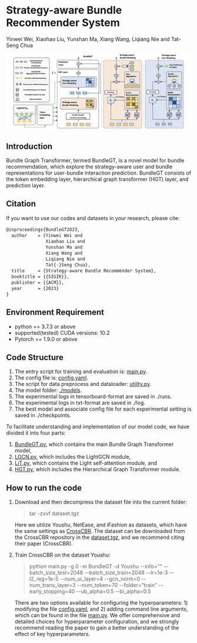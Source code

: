 
# Strategy-aware Bundle Recommender System
Yinwei Wei, Xiaohao Liu, Yunshan Ma, Xiang Wang, Liqiang Nie and Tat-Seng Chua

![](model.png)

## Introduction
Bundle Graph Transformer, termed BundleGT, is a novel model for bundle recommendation, which explore the strategy-aware user and bundle representations for user-bundle interaction prediction. BundleGT consists of the token embedding layer, hierarchical graph transformer (HGT) layer, and prediction layer.

## Citation
If you want to use our codes and datasets in your research, please cite:

``` 
@inproceedings{BundleGT2023,
  author    = {Yinwei Wei and
               Xiaohao Liu and
               Yunshan Ma and
               Xiang Wang and
               Liqiang Nie and
               Tat{-}Seng Chua},
  title     = {Strategy-aware Bundle Recommender System},
  booktitle = {{SIGIR}},
  publisher = {{ACM}},
  year      = {2023}
}
``` 

## Environment Requirement
- python == 3.7.3 or above
- supported(tested) CUDA versions: 10.2
- Pytorch == 1.9.0 or above

## Code Structure
1. The entry script for training and evaluation is: [main.py](https://github.com/Xiaohao-Liu/BundleGT/blob/master/main.py).
2. The config file is: [config.yaml](https://github.com/Xiaohao-Liu/BundleGT/blob/master/config.yaml).
3. The script for data preprocess and dataloader: [utility.py](https://github.com/Xiaohao-Liu/BundleGT/blob/master/utility.py).
4. The model folder: [./models](https://github.com/Xiaohao-Liu/BundleGT/tree/master/models).
5. The experimental logs in tensorboard-format are saved in ./runs.
6. The experimental logs in txt-format are saved in ./log.
7. The best model and associate config file for each experimental setting is saved in ./checkpoints.

To facilitate understanding and implementation of our model code, we have divided it into four parts:

1. [BundleGT.py](https://github.com/Xiaohao-Liu/BundleGT/blob/main/models/BundleGT/BundleGT.py), which contains the main Bundle Graph Transformer model,
2. [LGCN.py](https://github.com/Xiaohao-Liu/BundleGT/blob/main/models/BundleGT/LGCN.py), which includes the LightGCN module,
3. [LiT.py](https://github.com/Xiaohao-Liu/BundleGT/blob/main/models/BundleGT/LiT.py), which contains the Light self-attention module, and
4. [HGT.py](https://github.com/Xiaohao-Liu/BundleGT/blob/main/models/BundleGT/HGT.py), which includes the Hierarchical Graph Transformer module.

## How to run the code
1. Download and then decompress the dataset file into the current folder: 

   > tar -zxvf dataset.tgz
 
   Here we utilize Youshu, NetEase, and iFashion as datasets, which have the same settings as [CrossCBR](https://github.com/mysbupt/CrossCBR). The dataset can be downloaded from the CrossCBR repository in the [dataset.tgz](https://github.com/mysbupt/CrossCBR/blob/master/dataset.tgz), and we recommend citing their paper (CrossCBR).

2. Train CrossCBR on the dataset Youshu:

    > python main.py -g 0 -m BundleGT -d Youshu --info="" --batch_size_test=2048 --batch_size_train=2048  --lr=1e-3 --l2_reg=1e-5 --num_ui_layer=4 --gcn_norm=0 --num_trans_layer=3 --num_token=70 --folder="train" --early_stopping=40 --ub_alpha=0.5 --bi_alpha=0.5

    There are two options available for configuring the hyperparameters: 1) modifying the file [config.yaml](https://github.com/Xiaohao-Liu/BundleGT/blob/master/config.yaml), and 2) adding command line arguments, which can be found in the file [main.py](https://github.com/Xiaohao-Liu/BundleGT/blob/master/main.py). We offer comprehensive and detailed choices for hyperparameter configuration, and we strongly recommend reading the paper to gain a better understanding of the effect of key hyperparameters.
